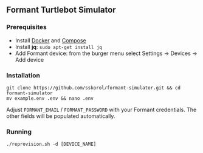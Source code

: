 ## Formant Turtlebot Simulator

### Prerequisites

- Install [Docker](https://docs.docker.com/engine/install/ubuntu) and [Compose](https://docs.docker.com/compose/install)
- Install **jq**: `sudo apt-get install jq`
- Add Formant device: from the burger menu select Settings -> Devices -> Add device

### Installation

```shell
git clone https://github.com/sskorol/formant-simulator.git && cd formant-simulator
mv example.env .env && nano .env
```

Adjust `FORMANT_EMAIL` / `FORMANT_PASSWORD` with your Formant credentials. The other fields will be populated automatically.

### Running

```shell
./reprovision.sh -d [DEVICE_NAME]
```
